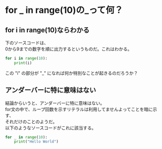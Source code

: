 # for _ in range(10)の_って何？

## for i in range(10)ならわかる

下のソースコードは、  
0から9までの数字を順に出力するというものだ。これはわかる。  
```Python
for i in range(10):
    print(i)
```

この "i" の部分が "\_" になれば何か特別なことが起きるのだろうか？

## アンダーバーに特に意味はない

結論からいうと、アンダーバーに特に意味はない。  
for文の中で、ループ回数を示すリテラルは利用してませんよってことを暗に示す、  
それだけのことのようだ。  
以下のようなソースコードがこれに該当する。

```Python
for _ in range(10):
    print("Hello World")
```
